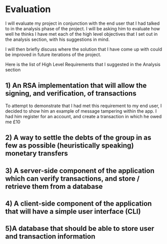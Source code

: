 # Evaluation
I will evaluate my project in conjunction with the end user that I had talked to in the analysis phase of the project. I will be asking him to evaluate how well he thinks I have met each of the high level objectives that I set out in the analysis section, with his suggestions in mind. 

I will then briefly discuss where the solution that I have come up with could be improved in future iterations of the project. 

Here is the list of High Level Requirements that I suggested in the Analysis section

## 1) An RSA implementation that will allow the signing, and verification, of transactions

To attempt to demonstrate that I had met this requirement to my end user, I decided to show him an example of message tampering within the app. I had him register for an account, and create a transaction in which he owed me £10


## 2) A way to settle the debts of the group in as few as possible (heuristically speaking) monetary transfers
## 3) A server-side component of the application which can verify transactions, and store / retrieve them from a database
## 4) A client-side component of the application that will have a simple user interface (CLI)
## 5)A database that should be able to store user and transaction information